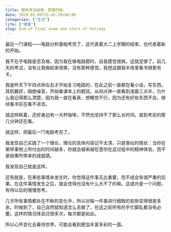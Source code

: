 ```yaml
---
title: 期末考试结束，假期开始
date: 2020-01-09T15:43:29+08:00
categories: ["生活"]
life: ["随笔"]
slug: End of final exam and start of holiday
---
```


最后一门课程——电路分析基础考完了，这代表着大二上学期的结束，也代表着新的开始。

我不在乎电路是否及格，因为我在做电路题时，自我感觉很爽。这就足够了。前几天的考试，没有让我做起来很爽，没有那种感觉。我想这跟我半夜里看书很累有关。

我是昨天下午四点钟左右才开始复习电路的，在此之前一直都在看小说，写东西。耳机戴好，隔绝噪音，开始看课本上的题目。从四点钟一直看到凌晨三点半，为什么我记得那么清楚，因为我一直在看表，想睡觉不行，因为还有好些东西不会，继续看书实在看不进去。

就这样耗着，还好身边有一大杯咖啡，不然也坚持不了那么长时间。直到考前的那几分钟还在看。

就这样，把最后一门电路考完了。

我发现自己实践了一个理论，理论的具体内容记不太清，只是类似的情状：当你在某样事物上所付出的时间越多，你就会越来越在意你在这过程中的精神体验，而不是结果所带来的成就感。

我发现自己就是这样。

还有就是，在某些事情未发生时，你觉得这件事无比重要，完不成会有很严重的后果。在这件事情发生之后，就会觉得也没有什么大不了的嘛。这或许是一个问题，有待以后的慢慢思考。

几乎所有事情都处在不断的变化中，所以对每一件事进行细致的安排显得很是多余。时候到了，自己自然就知道怎么去做了，在这之前所有的手忙脚乱都没有必要。这样的情况体会过很多次，每次都是如此。

所以心怀变化去看待世界，可能会看到更加丰富多彩的一面。
